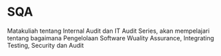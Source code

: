 # SQA
Matakuliah tentang Internal Audit dan IT Audit Series, akan mempelajari tentang bagaimana Pengelolaan Software Wuality Assurance, Integrating Testing, Security dan Audit
